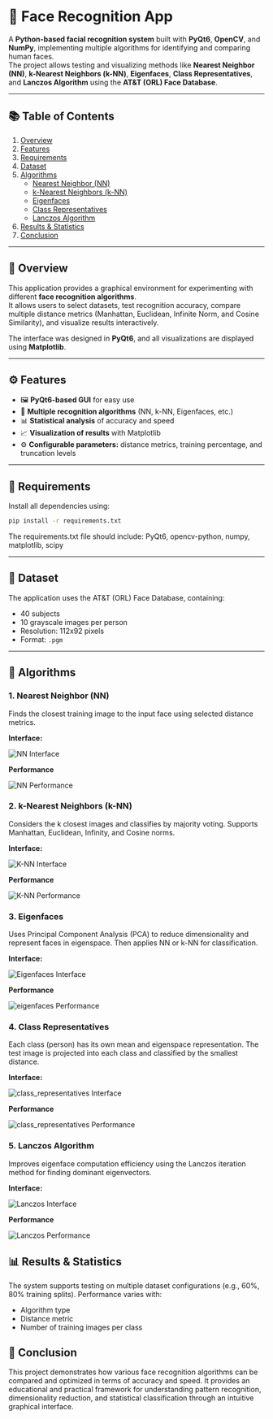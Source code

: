 # 🧠 Face Recognition App

A **Python-based facial recognition system** built with **PyQt6**, **OpenCV**, and **NumPy**, implementing multiple algorithms for identifying and comparing human faces.  
The project allows testing and visualizing methods like **Nearest Neighbor (NN)**, **k-Nearest Neighbors (k-NN)**, **Eigenfaces**, **Class Representatives**, and **Lanczos Algorithm** using the **AT&T (ORL) Face Database**.

---

## 📚 Table of Contents
1. [Overview](#-overview)  
2. [Features](#-features)  
3. [Requirements](#-requirements)  
4. [Dataset](#-dataset)  
5. [Algorithms](#-algorithms)  
   - [Nearest Neighbor (NN)](#1-nearest-neighbor-nn)  
   - [k-Nearest Neighbors (k-NN)](#2-k-nearest-neighbors-k-nn)  
   - [Eigenfaces](#3-eigenfaces)  
   - [Class Representatives](#4-class-representatives)  
   - [Lanczos Algorithm](#5-lanczos-algorithm)  
6. [Results & Statistics](#-results--statistics)  
7. [Conclusion](#-conclusion)

---

## 🧭 Overview

This application provides a graphical environment for experimenting with different **face recognition algorithms**.  
It allows users to select datasets, test recognition accuracy, compare multiple distance metrics (Manhattan, Euclidean, Infinite Norm, and Cosine Similarity), and visualize results interactively.

The interface was designed in **PyQt6**, and all visualizations are displayed using **Matplotlib**.

---

## ⚙️ Features

- 🖼️ **PyQt6-based GUI** for easy use  
- 🧠 **Multiple recognition algorithms** (NN, k-NN, Eigenfaces, etc.)  
- 📊 **Statistical analysis** of accuracy and speed  
- 📈 **Visualization of results** with Matplotlib  
- ⚙️ **Configurable parameters:** distance metrics, training percentage, and truncation levels  

---

## 🧩 Requirements

Install all dependencies using:

```bash
pip install -r requirements.txt
```
The requirements.txt file should include: PyQt6,
opencv-python,
numpy,
matplotlib,
scipy

---

## 📁 Dataset

The application uses the AT&T (ORL) Face Database, containing:
- 40 subjects
- 10 grayscale images per person
- Resolution: 112x92 pixels
- Format: `.pgm`

---

## 🧠 Algorithms

### 1. Nearest Neighbor (NN)

Finds the closest training image to the input face using selected distance metrics.

**Interface:**

![NN Interface](images/nn_interface.png)

**Performance**

![NN Performance](images/nn_performance.png)

### 2. k-Nearest Neighbors (k-NN)

Considers the k closest images and classifies by majority voting.
Supports Manhattan, Euclidean, Infinity, and Cosine norms.

**Interface:**

![K-NN Interface](images/knn_interface.png)

**Performance**

![K-NN Performance](images/knn_performance.png)

### 3. Eigenfaces

Uses Principal Component Analysis (PCA) to reduce dimensionality and represent faces in eigenspace.
Then applies NN or k-NN for classification.

**Interface:**

![Eigenfaces Interface](images/eigenfaces_interface.png)

**Performance**

![eigenfaces Performance](images/eigenfaces_performance.png)

### 4. Class Representatives

Each class (person) has its own mean and eigenspace representation.
The test image is projected into each class and classified by the smallest distance.

**Interface:**

![class_representatives Interface](images/class_representatives_interface.png)

**Performance**

![class_representatives Performance](images/class_representatives_performance.png)

### 5. Lanczos Algorithm

Improves eigenface computation efficiency using the Lanczos iteration method for finding dominant eigenvectors.

**Interface:**

![Lanczos Interface](images/Lanczos_interface.png)

**Performance**

![Lanczos Performance](images/Lanczos_performance.png)

## 📊 Results & Statistics

The system supports testing on multiple dataset configurations (e.g., 60%, 80% training splits).
Performance varies with:
- Algorithm type
- Distance metric
- Number of training images per class

## 📝 Conclusion

This project demonstrates how various face recognition algorithms can be compared and optimized in terms of accuracy and speed.
It provides an educational and practical framework for understanding pattern recognition, dimensionality reduction, and statistical classification through an intuitive graphical interface.
